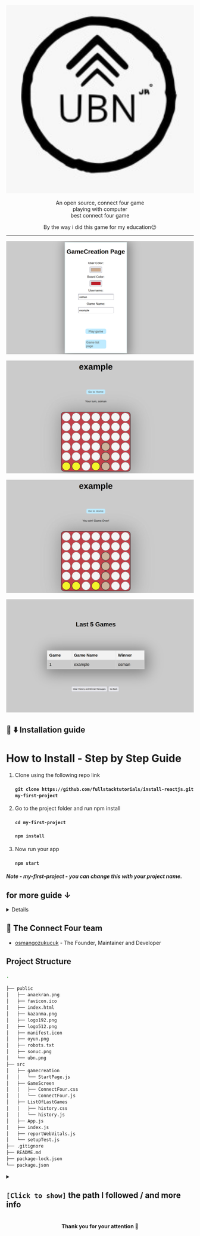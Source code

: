 <div align="center">
  <img width="600" src="public/ubn.jpeg" alt="Spotube Logo">

An open source, connect four game<br />
playing with computer<br />
best connect four game

By the way i did this game for my education😉


---

![example](public/anaekran.png)

![example](public/oyun.png)

![example](public/kazanma.png)

![example](public/sonuc.png)


</div>




## 📜 ⬇️ Installation guide
# How to Install - Step by Step Guide
1. Clone using the following repo link
   #### `git clone https://github.com/fullstacktutorials/install-reactjs.git my-first-project`

2. Go to the project folder and run npm install
   #### `cd my-first-project`
   #### `npm install`

3. Now run your app
   #### `npm start`

##### Note - my-first-project - you can change this with your project name.

<div><h2>for more guide ↓</h2></div>


<details>


# Reactjs Installation

Reactjs can be installed by using any of the following ways:

1. npx
2. npm
3. yarn
4. create-react-app

# 1. Using NPX
- it’s a package runner tool that comes with npm 5.2+
## npx create-react-app my-first-project

# 2. Using NPM
- it is available in npm 6+
## npm init react-app my-first-project

# 3. Using Yarn 
- it is available in Yarn 0.25+
## yarn create react-app my-first-project

After installing reactjs using any of the above method
Go to the your project folder and run your react app

### cd my-first-project
### npm start

Note: my-first-project is the name of your react app/project, you can change it as per your interest/requirement.

# 4. Using create-react-app

Step-1: First, install - Create React App.

For Windows:
## npm install -g create-react-app

For Linux and Mac:
## sudo npm install -g create-react-app

Step-2: Now, create your project.
## create-react-app my-first-project

Step-3: Now, start the your app/project.
//Go to your project folder & start your app.
## cd my-first-project
## npm start




# Getting Started with Create React App

This project was bootstrapped with [Create React App](https://github.com/facebook/create-react-app).

## Available Scripts

In the project directory, you can run:

### `npm start`

Runs the app in the development mode.\
Open [http://localhost:3000](http://localhost:3000) to view it in the browser.

The page will reload if you make edits.\
You will also see any lint errors in the console.

### `npm test`

Launches the test runner in the interactive watch mode.\
See the section about [running tests](https://facebook.github.io/create-react-app/docs/running-tests) for more information.

### `npm run build`

Builds the app for production to the `build` folder.\
It correctly bundles React in production mode and optimizes the build for the best performance.

The build is minified and the filenames include the hashes.\
Your app is ready to be deployed!

See the section about [deployment](https://facebook.github.io/create-react-app/docs/deployment) for more information.

### `npm run eject`

**Note: this is a one-way operation. Once you `eject`, you can’t go back!**

If you aren’t satisfied with the build tool and configuration choices, you can `eject` at any time. This command will remove the single build dependency from your project.

Instead, it will copy all the configuration files and the transitive dependencies (webpack, Babel, ESLint, etc) right into your project so you have full control over them. All of the commands except `eject` will still work, but they will point to the copied scripts so you can tweak them. At this point you’re on your own.

You don’t have to ever use `eject`. The curated feature set is suitable for small and middle deployments, and you shouldn’t feel obligated to use this feature. However we understand that this tool wouldn’t be useful if you couldn’t customize it when you are ready for it.

## Learn More

You can learn more in the [Create React App documentation](https://facebook.github.io/create-react-app/docs/getting-started).

To learn React, check out the [React documentation](https://reactjs.org/).

### Code Splitting

This section has moved here: [https://facebook.github.io/create-react-app/docs/code-splitting](https://facebook.github.io/create-react-app/docs/code-splitting)

### Analyzing the Bundle Size

This section has moved here: [https://facebook.github.io/create-react-app/docs/analyzing-the-bundle-size](https://facebook.github.io/create-react-app/docs/analyzing-the-bundle-size)

### Making a Progressive Web App

This section has moved here: [https://facebook.github.io/create-react-app/docs/making-a-progressive-web-app](https://facebook.github.io/create-react-app/docs/making-a-progressive-web-app)

### Advanced Configuration

This section has moved here: [https://facebook.github.io/create-react-app/docs/advanced-configuration](https://facebook.github.io/create-react-app/docs/advanced-configuration)

### Deployment

This section has moved here: [https://facebook.github.io/create-react-app/docs/deployment](https://facebook.github.io/create-react-app/docs/deployment)

### `npm run build` fails to minify

This section has moved here: [https://facebook.github.io/create-react-app/docs/troubleshooting#npm-run-build-fails-to-minify](https://facebook.github.io/create-react-app/docs/troubleshooting#npm-run-build-fails-to-minify)

</details>

## 👥 The Connect Four team

- [osmangozukucuk]([https://github.com/KRTirtho](https://github.com/osmangozukucuk)) - The Founder, Maintainer and Developer

## Project Structure 
```bash
.

├── public
│   ├── anaekran.png
│   ├── favicon.ico
│   ├── index.html
│   ├── kazanma.png
│   ├── logo192.png
│   ├── logo512.png
│   ├── manifest.icon
│   ├── oyun.png
│   ├── robots.txt
│   ├── sonuc.png
│   └── ubn.png
├── src
│   ├── gamecreation
│   │   └── StartPage.js
│   ├── GameScreen
│   │   ├── ConnectFour.css
│   │   └── ConnectFour.js
│   ├── ListOfLastGames
│   │   ├── history.css
│   │   └── history.js
│   ├── App.js
│   ├── index.js
│   ├── reportWebVitals.js
│   └── setupTest.js
├── .gitignore
├── README.md
├── package-lock.json 
└── package.json
```


<details>
  <summary>
    <h2><code>[Click to show]</code>  the path I followed / and more info </h2>
  </summary>

  1.I asked to chatgpt to make my game screen page

  2.I explained the mechanics

  3.I explained the cells, colors and wanted to follow mechanics

  4.I wanted to add some functions like: tie,win,lose and asked to chatgpt to make them
  
  5.I worked on it a bit and finished it
  
  6.I asked to make transition between pages to chatgpt
  
  7.I created my game list page and game creation page
  
  8.I started to doing game creation page i used local.storage for the choosing colors and printing the names
  
  9.After finishing the game creation page i asked to the chatgpt to do saving win, lose, tie functions to local.storage
  
  10.Then started the game list page i used local.storage again
  
  11.After completing these pages i started to doing styles and i getted a lot of help from chatgpt
  
  12.and finally I wrote this documentation.
  
</details>

<div align="center"><h4>Thank you for your attention 🙏</h4></div>
